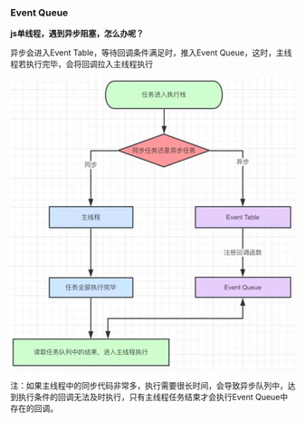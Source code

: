 ### Event Queue

**js单线程，遇到异步阻塞，怎么办呢？**

异步会进入Event Table，等待回调条件满足时，推入Event Queue，这时，主线程若执行完毕，会将回调拉入主线程执行

![event-queue](/imgs/event-queue.jpg)

注：如果主线程中的同步代码非常多，执行需要很长时间，会导致异步队列中，达到执行条件的回调无法及时执行，只有主线程任务结束才会执行Event Queue中存在的回调。

